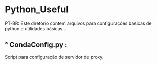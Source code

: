 <h1> Python_Useful </h1>
PT-BR: Este diretório contem arquivos para configurações basicas de python e utilidades básicas...

<h2>° CondaConfig.py :</h2> Script para configuração de servidor de proxy.
